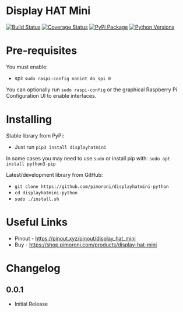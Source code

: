 # Display HAT Mini

[![Build Status](https://shields.io/github/workflow/status/pimoroni/displayhatmini-python/Python%20Tests.svg)](https://github.com/pimoroni/displayhatmini-python/actions/workflows/test.yml)
[![Coverage Status](https://coveralls.io/repos/github/pimoroni/displayhatmini-python/badge.svg?branch=main)](https://coveralls.io/github/pimoroni/displayhatmini-python?branch=main)
[![PyPi Package](https://img.shields.io/pypi/v/displayhatmini.svg)](https://pypi.python.org/pypi/displayhatmini)
[![Python Versions](https://img.shields.io/pypi/pyversions/displayhatmini.svg)](https://pypi.python.org/pypi/displayhatmini)

# Pre-requisites

You must enable:

* spi: `sudo raspi-config nonint do_spi 0`

You can optionally run `sudo raspi-config` or the graphical Raspberry Pi Configuration UI to enable interfaces.

# Installing

Stable library from PyPi:

* Just run `pip3 install displayhatmini`

In some cases you may need to use `sudo` or install pip with: `sudo apt install python3-pip`

Latest/development library from GitHub:

* `git clone https://github.com/pimoroni/displayhatmini-python`
* `cd displayhatmini-python`
* `sudo ./install.sh`

# Useful Links

* Pinout - https://pinout.xyz/pinout/display_hat_mini
* Buy - https://shop.pimoroni.com/products/display-hat-mini
# Changelog
0.0.1
-----

* Initial Release
